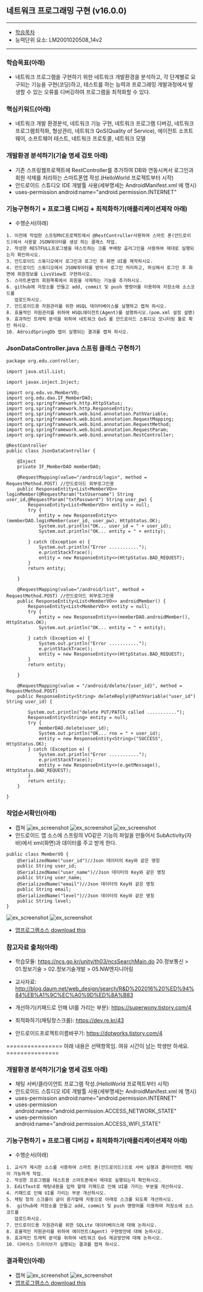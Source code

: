 ## 네트워크 프로그래밍 구현 (v16.0.0)
 
---

- [학습목차](https://github.com/miniplugin/human)
- 능력단위 요소: LM2001020508_14v2

---

### 학습목표(아래)

- 네트워크 프로그램을 구현하기 위한 네트워크 개발환경을 분석하고, 각 단계별로 요구되는 기능을 구현(코딩)하고, 테스트를 하는 능력과 프로그래밍 개발과정에서 발생할 수 있는 오류를 디버깅하여 프로그램을 최적화할 수 있다.

### 핵심키워드(아래)

- 네트워크 개발 환경분석, 네트워크 기능 구현, 네트워크 프로그램 디버깅, 네트워크 프로그램최적화, 형상관리, 네트워크 QoS(Quality of Service), 에이전트 소프트웨어, 소프트웨어 테스트, 네트워크 프로토콜, 네트워크 모델

### 개발환경 분석하기(기술 명세 검토 아래)

- 기존 스프링웹프로젝트에 RestController를 추가하여 DB와 연동시켜서 로그인과 회원 삭제를 처리하는 스마트폰앱 작성.(HelloWorld 프로젝트부터 시작)
- 안드로이드 스튜디오 IDE 개발툴 사용(세부명세는 AndroidManifest.xml 에 명시)
- uses-permission android:name="android.permission.INTERNET"

### 기능구현하기 + 프로그램 디버깅 + 최적화하기(애플리케이션제작 아래)

- 수행순서(아래)

```
1. 이전에 작업한 스프링MVC프로젝트에서 @RestController사용하여 스마트 폰(안드로이드)에서 사용할 JSON데이터를 생성 하는 클래스 작업.
2. 작성한 RESTFULL프로그램을 테스트하는 크롬 부메랑 츨러그인을 사용하여 제대로 실행되는지 확인하시오.
3. 안드로이드 스튜디오에서 로그인과 로그인 후 화면 UI를 제작하시오.
4. 안드로이드 스튜디오에서 JSON데이터를 받아서 로그인 처리하고, 파싱해서 로그인 후 화면에 회원정보를 LivsView로 구현하시오.
5. 스마트폰앱의 회원목록에서 회원을 삭제하는 기능을 추가하시오.
6. github에 저장소를 만들고 add, commit 및 push 명령어를 이용하여 저장소에 소스코드를 
   업로드하시오.
7. 안드로이드용 자원관리를 위한 HSQL 데이터베이스를 실행하고 캡쳐 하시오.
8. 효율적인 자원관리를 위하여 HSQL에이전트(Agent)를 설명하시오.(pom.xml 설정 설명)
9. 효과적인 트래픽 분석을 위하여 네트워크 QoS 를 안드로이드 스튜디오 모니터링 툴로 확인 하시오.
10. AdroidSpringDb 앱이 실행되는 결과를 캡쳐 하시오.
```

### JsonDataController.java 스프링 클래스 구현하기
```
package org.edu.controller;

import java.util.List;

import javax.inject.Inject;

import org.edu.vo.MemberVO;
import org.edu.dao.IF_MemberDAO;
import org.springframework.http.HttpStatus;
import org.springframework.http.ResponseEntity;
import org.springframework.web.bind.annotation.PathVariable;
import org.springframework.web.bind.annotation.RequestMapping;
import org.springframework.web.bind.annotation.RequestMethod;
import org.springframework.web.bind.annotation.RequestParam;
import org.springframework.web.bind.annotation.RestController;

@RestController
public class JsonDataController {

	@Inject
	private IF_MemberDAO memberDAO;
	
	@RequestMapping(value="/android/login", method = RequestMethod.POST) //안드로이드 외부로그인용
	public ResponseEntity<List<MemberVO>> loginMember(@RequestParam("txtUsername") String user_id,@RequestParam("txtPassword") String user_pw) {
		ResponseEntity<List<MemberVO>> entity = null;
		try {
			entity = new ResponseEntity<>(memberDAO.loginMember(user_id, user_pw), HttpStatus.OK);
			System.out.println("OK... user_id = " + user_id);
			System.out.println("OK... entity = " + entity);
		
		} catch (Exception e) {
			System.out.println("Error ...........");
			e.printStackTrace();
			entity = new ResponseEntity<>(HttpStatus.BAD_REQUEST);
		}	
		return entity;
		
	}
	
	@RequestMapping(value="/android/list", method = RequestMethod.POST) //안드로이드 외부로그인용
	public ResponseEntity<List<MemberVO>> androidMember() {
		ResponseEntity<List<MemberVO>> entity = null;
		try {
			entity = new ResponseEntity<>(memberDAO.androidMember(), HttpStatus.OK);
			System.out.println("OK... entity = " + entity);
		
		} catch (Exception e) {
			System.out.println("Error ...........");
			e.printStackTrace();
			entity = new ResponseEntity<>(HttpStatus.BAD_REQUEST);
		}	
		return entity;
		
	}
	
	@RequestMapping(value = "/android/delete/{user_id}", method = RequestMethod.POST)
	public ResponseEntity<String> deleteReply(@PathVariable("user_id") String user_id) {
	
		System.out.println("delete PUT/PATCH called ...........");
		ResponseEntity<String> entity = null;
		try {
			memberDAO.delete(user_id);
			System.out.println("OK... rno = " + user_id);
			entity = new ResponseEntity<String>("SUCCESS", HttpStatus.OK);
		} catch (Exception e) {
			System.out.println("Error ...........");
			e.printStackTrace();
			entity = new ResponseEntity<>(e.getMessage(), HttpStatus.BAD_REQUEST);
		}
		return entity;
	}
	
}
```

### 작업순서확인(아래)
- 캡쳐
![ex_screenshot](./git_img/01spring_work.jpg)
![ex_screenshot](./git_img/02chrome_before_after.jpg)
![ex_screenshot](./git_img/03android_work.jpg)
- 안드로이드 앱 소스에 스프링의 VO같은 기능의 파일을 만들어서 SubActivity(자바)에서 xml(화면)과 데이터를 주고 받게 한다.

```
public class MemberVO {
    @SerializedName("user_id")//Json 데이터의 Key와 같은 명칭
    public String user_id;
    @SerializedName("user_name")//Json 데이터의 Key와 같은 명칭
    public String user_name;
    @SerializedName("email")//Json 데이터의 Key와 같은 명칭
    public String email;
    @SerializedName("level")//Json 데이터의 Key와 같은 명칭
    public String level;
}
```

![ex_screenshot](./git_img/04login_after.png)
![ex_screenshot](./git_img/05login_before.png)
- [앱프로그램소스 download this](git_img/AndroidSpringDb.zip)


### 참고자료 출처(아래)
- 학습모듈: https://ncs.go.kr/unity/th03/ncsSearchMain.do 20.정보통신 > 01.정보기술 > 02.정보기술개발 > 05.NW엔지니어링
- 교사자료: http://blog.daum.net/web_design/search/R&D%202016%20%ED%94%84%EB%A1%9C%EC%A0%9D%ED%8A%B83

- 개선하기(키패드로 인해 UI를 가리는 부분): https://superwony.tistory.com/4
- 최적화하기(채팅창스크롤): https://dev.re.kr/43
- 안드로이드프로젝트이름바꾸기: https://dotworks.tistory.com/4

================  아래 내용은 선택항목임. 여유 시간이 남는 학생만 하세요.  ===============

### 개발환경 분석하기(기술 명세 검토 아래)

- 채팅 서버/클라이언트 프로그램 작성.(HelloWorld 프로젝트부터 시작)
- 안드로이드 스튜디오 IDE 개발툴 사용(세부명세는 AndroidManifest.xml 에 명시)
- uses-permission android:name="android.permission.INTERNET"
- uses-permission android:name="android.permission.ACCESS_NETWORK_STATE"
- uses-permission android:name="android.permission.ACCESS_WIFI_STATE"

### 기능구현하기 + 프로그램 디버깅 + 최적화하기(애플리케이션제작 아래)

- 수행순서(아래)

```
1. 교사가 제시한 소스를 사용하여 스마트 폰(안드로이드)으로 서버 실행과 클라이언트 채팅이 가능하게 작업.
2. 작성한 프로그램을 테스트용 스마트폰에서 제대로 실행되는지 확인하시오.
3. EditText로 채팅내용을 입력 할때 키패드로 인해 UI를 가리는 부분을 개선하시오.
4. 키패드로 인해 UI를 가리는 부분 개선하시오.
5. 채팅 창의 스크롤이 글이 증가할때 자동으로 아래로 스크롤 되도록 개선하시오.
6.  github에 저장소를 만들고 add, commit 및 push 명령어를 이용하여 저장소에 소스코드를 
   업로드하시오.
7. 안드로이드용 자원관리를 위한 SQLite 데이터베이스에 대해 논하시오.
8. 효율적인 자원관리를 위하여 에이전트(Agent) 구현방안에 대해 논하시오.
9. 효과적인 트래픽 분석을 위하여 네트워크 QoS 제공방안에 대해 논하시오.
10. 디바이스 드라이브가 실행되는 결과를 캡쳐 하시오.
```

### 결과확인(아래)
- 캡쳐
![ex_screenshot](./git_img/work.jpg)
![ex_screenshot](./git_img/device.png)
- [앱프로그램소스 download this](git_img/ChatApp.zip)

